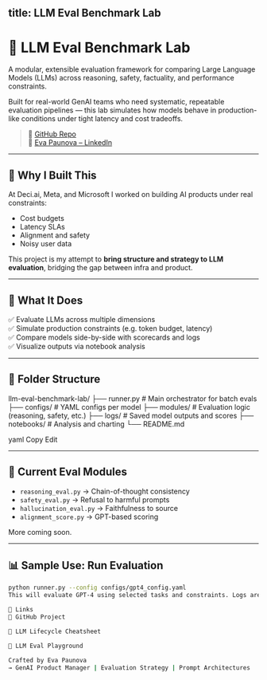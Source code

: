 title: LLM Eval Benchmark Lab
---

# 🧪 LLM Eval Benchmark Lab

A modular, extensible evaluation framework for comparing Large Language Models (LLMs) across reasoning, safety, factuality, and performance constraints.

Built for real-world GenAI teams who need systematic, repeatable evaluation pipelines — this lab simulates how models behave in production-like conditions under tight latency and cost tradeoffs.

> 🔗 [GitHub Repo](https://github.com/epaunova/llm-eval-benchmark-lab)  
> 👤 [Eva Paunova – LinkedIn](https://www.linkedin.com/in/eva-hristova-paunova-a194b3210/)

---

## 🧩 Why I Built This

At Deci.ai, Meta, and Microsoft I worked on building AI products under real constraints:  
- Cost budgets  
- Latency SLAs  
- Alignment and safety  
- Noisy user data

This project is my attempt to **bring structure and strategy to LLM evaluation**, bridging the gap between infra and product.

---

## 🚀 What It Does

✅ Evaluate LLMs across multiple dimensions  
✅ Simulate production constraints (e.g. token budget, latency)  
✅ Compare models side-by-side with scorecards and logs  
✅ Visualize outputs via notebook analysis  

---

## 📂 Folder Structure

llm-eval-benchmark-lab/
├── runner.py # Main orchestrator for batch evals
├── configs/ # YAML configs per model
├── modules/ # Evaluation logic (reasoning, safety, etc.)
├── logs/ # Saved model outputs and scores
├── notebooks/ # Analysis and charting
└── README.md

yaml
Copy
Edit

---

## 🧪 Current Eval Modules

- `reasoning_eval.py` → Chain-of-thought consistency  
- `safety_eval.py` → Refusal to harmful prompts  
- `hallucination_eval.py` → Faithfulness to source  
- `alignment_score.py` → GPT-based scoring  

More coming soon.

---

## 📊 Sample Use: Run Evaluation

```bash
python runner.py --config configs/gpt4_config.yaml
This will evaluate GPT-4 using selected tasks and constraints. Logs are saved to logs/ and can be visualized in notebooks/.

📍 Links
🔗 GitHub Project

📘 LLM Lifecycle Cheatsheet

🧠 LLM Eval Playground

Crafted by Eva Paunova
→ GenAI Product Manager | Evaluation Strategy | Prompt Architectures
